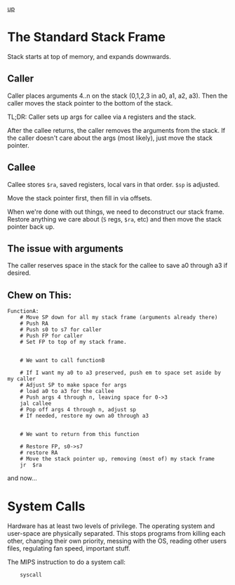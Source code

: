 [up](../index.md)

# The Standard Stack Frame

Stack starts at top of memory, and expands downwards.

## Caller

Caller places arguments 4..n on the stack (0,1,2,3 in a0, a1, a2, a3). Then the caller moves the stack pointer to the bottom of the stack.

TL;DR: Caller sets up args for callee via `A` registers and the stack.

After the callee returns, the caller removes the arguments from the stack. If the caller doesn't care about the args (most likely), just move the stack pointer.

## Callee

Callee stores `$ra`, saved registers, local vars in that order. `$sp` is adjusted.

Move the stack pointer first, then fill in via offsets.

When we're done with out things, we need to deconstruct our stack frame. Restore anything we care about (`S` regs, `$ra`, etc) and then move the stack pointer back up.

## The issue with arguments

The caller reserves space in the stack for the callee to save a0 through a3 if desired.

## Chew on This:

```
FunctionA:
	# Move SP down for all my stack frame (arguments already there)
	# Push RA
	# Push s0 to s7 for caller
	# Push FP for caller
	# Set FP to top of my stack frame.


	# We want to call functionB

	# If I want my a0 to a3 preserved, push em to space set aside by my caller
	# Adjust SP to make space for args
	# load a0 to a3 for the callee
	# Push args 4 through n, leaving space for 0->3
	jal	callee
	# Pop off args 4 through n, adjust sp
	# If needed, restore my own a0 through a3


	# We want to return from this function

	# Restore FP, s0->s7
	# restore RA
	# Move the stack pointer up, removing (most of) my stack frame
	jr	$ra

```

and now...

# System Calls

Hardware has at least two levels of privilege. The operating system and user-space are physically separated. This stops programs from killing each other, changing their own priority, messing with the OS, reading other users files, regulating fan speed, important stuff.

The MIPS instruction to do a system call:

```
	syscall
```

